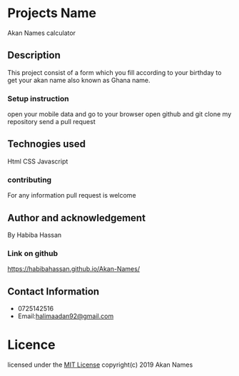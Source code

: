 # Projects  Name
 Akan Names calculator
## Description
   This project consist of a form which you fill according to your birthday to get your akan name also known as Ghana name.
 ### Setup instruction
  open your mobile data and go to your browser
  open github and git clone my repository 
  send a pull request
 ## Technogies used
 Html
 CSS
 Javascript
 ### contributing
 For any information pull request is welcome
## Author and acknowledgement
 By Habiba Hassan
### Link on github
 https://habibahassan.github.io/Akan-Names/
## Contact Information
  * 0725142516
  *  Email:halimaadan92@gmail.com
#  Licence
 licensed under the [MIT License](license)
 copyright(c) 2019 Akan Names


  
